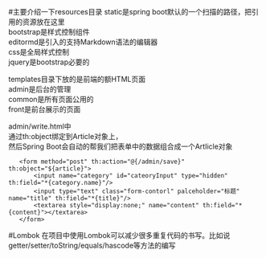 #主要介绍一下resources目录
static是spring boot默认的一个扫描的路径，把引用的资源放在这里<br>
bootstrap是样式控制组件<br>
editormd是引入的支持Markdown语法的编辑器<br>
css是全局样式控制<br>
jquery是bootstrap必要的<br>

templates目录下放的是前端的额HTML页面<br>
admin是后台的管理<br>
common是所有页面公用的<br>
front是前台展示的页面<br>




admin/write.html中<br />
通过th:object绑定到Article对象上，<br />然后Spring Boot会自动的帮我们把表单中的数据组合成一个ArtIicle对象

       <form method="post" th:action="@{/admin/save}" th:object="${article}">
           <input name="category" id="cateoryInput" type="hidden" th:field="*{category.name}"/>
           <input type="text" class="form-contorl" palceholder="标题" name="title" th:field="*{title}"/>
           <textarea style="display:none;" name="content" th:field="*{content}"></textarea>
       </form>




#Lombok
在项目中使用Lombok可以减少很多重复代码的书写。比如说getter/setter/toString/equals/hascode等方法的编写 
